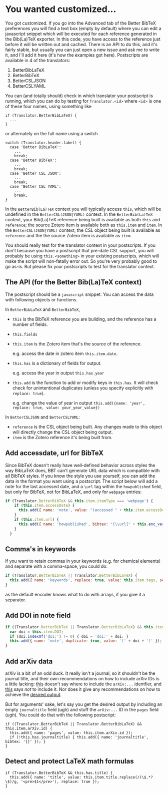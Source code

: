 # You wanted customized...

You got customized. If you go into the Advanced tab of the Better BibTeX preferences you will find a text box (empty by
default) where you can edit a javascript snippet which will be executed for each reference generated in the Bib(La)TeX
exporter. In this code, you have access to the reference just before it will be written out and cached. There is an API
to do this, and it's fairly stable, but usually you can just open a new issue and ask me to write it, and I'll add it
here (it's how the examples got here). Postscripts are available in 4 of the translators:

1. BetterBibLaTeX
2. BetterBibTeX
3. BetterCSLJSON
4. BetterCSLYAML

You can (and totally should) check in which translator your postscript is running, which you can do by testing for
`Translator.<id>` where `<id>` is one of these four names, using something like

```
if (Translator.BetterBibLaTeX) {
  ...
}
```

or alternately on the full name using a switch

```
switch (Translator.header.label) {
  case 'Better BibLaTeX':
    ...
    break;
  case 'Better BibTeX':
    ...
    break;
  case 'Better CSL JSON':
    ...
    break;
  case 'Better CSL YAML':
    ...
    break;
}
```

In the `BetterBib(La)TeX` context you will typically access `this`, which will
be undefined in the `BetterCSL(JSON|YAML)` context. In the `BetterBib(La)TeX` context, your Bib(La)TeX reference being built is
available as both `this` and `reference`; the source Zotero item is available both as `this.item` and `item`. In the `BetterCSL(JSON|YAML)` context,
the CSL object being built is available as `reference` and the the source Zotero item is available as `item`.

You should
really test for the translator context in your postscripts. If you don't because you have a postscript that pre-date CSL support, you will probably be using `this.<something>` in your
existing postscripts, which will make the script will non-fatally error out. So you're very probably good to go as-is.
But please fix your postscripts to test for the translator context.

## The API (for the Better Bib(La)TeX context)

The postscript should be a `javascript` snippet. You can access the data with following objects or functions.

In `BetterBibLaTeX` and `BetterBibTeX`, 

- `this` is the BibTeX reference you are building, and the reference has a number of fields.
- `this.fields`
- `this.item` is the Zotero item that's the source of the reference. 

  e.g. access the date in zotero item `this.item.date`.

- `this.has` is a dictionary of fields for output.

  e.g. access the year in output `this.has.year`

- `this.add` is the function to add or modify keys in `this.has`. It will check check for unintentional duplicates (unless you specify explicitly with `replace: true`). 

  e.g. change the value of year in output `this.add({name: 'year', replace: true, value: your_year_value})`

In `BetterCSLJSON` and `BetterCSLYAML`:

- `reference` is the CSL object being built. Any changes made to this object will directly change the CSL object being output.
- `item` is the Zotero reference it's being built from.

## Add accessdate, url for BibTeX

Since BibTeX doesn't really have well-defined behavior across styles the way BibLaTeX does, BBT can't generate URL data which is compatible with all BibTeX styles. If you know the style you use yourself, you can add the data in the format you want using a postscript. The script below will add a note for the last accessed date, and a `\url` tag within the `howpublished` field, but only for BibTeX, not for BibLaTeX, and only for `webpage` entries:

```js
if (Translator.BetterBibTeX && this.item.itemType === 'webpage') {
    if (this.item.accessDate) {
      this.add({ name: 'note', value: "(accessed " + this.item.accessDate + ")" });
    }
    if (this.item.url) {
      this.add({ name: 'howpublished', bibtex: "{\\url{" + this.enc_verbatim({value: this.item.url}) + "}}" });
    }
  }
```

## Comma's in keywords

If you want to retain commas in your keywords (e.g. for chemical elements) and separate with a comma-space, you could do:

```js
if (Translator.BetterBibTeX || Translator.BetterBibLaTeX) {
  this.add({ name: 'keywords', replace: true, value: this.item.tags, sep: ', ' });
}
```

as the default encoder knows what to do with arrays, if you give it a separator.

## Add DOI in note field

```js
if ((Translator.BetterBibTeX || Translator.BetterBibLaTeX) && this.item.DOI) {
  var doi = this.item.DOI;
  if (doi.indexOf('doi:') != 0) { doi = 'doi:' + doi; }
  this.add({ name: 'note', duplicate: true, value: '[' + doi + ']' });
}
```

## Add arXiv data

arXiv is a bit of an odd duck. It really isn't a journal, so it shouldn't be the journal title, and their own recommendations on how to include arXiv IDs is a little lacking: [this](https://arxiv.org/help/faq/references) doesn't say where to include the `arXiv:...` identfier, and [this](http://arxiv.org/hypertex/bibstyles/) says *not* to include it. Nor does it give any recommendations on how to achieve the [desired output](https://arxiv.org/help/faq/references).

But for arguments' sake, let's say you get the desired output by including an empty `journaltitle` field (ugh) and stuff the `arXiv:...` ID in the `pages` field (*ugh*). You could do that with the following postscript:

```
if ((Translator.BetterBibTeX || Translator.BetterBibLaTeX) && this.item.arXiv.id) {
  this.add({ name: 'pages', value: this.item.arXiv.id });
  if (!this.has.journaltitle) { this.add({ name: 'journaltitle', bibtex: '{}' }); }
}
```

<!--
## Custom field order

Specify the ordering of the listing of fields in an exported Biblatex/Bibtex entry. Your postscript:

```javascript
if (Translator.BetterBibTeX || Translator.BetterBibLaTeX) {
  // the bib(la)tex fields are ordered according to this array.
  // If a field is not in this list, it will show up at the end in random order.
  // https://github.com/retorquere/zotero-better-bibtex/issues/512
  var order = ['author', 'date', 'origdate', 'shorthand', 'title'];
  this.fields.sort(function(a, b) {
    var oa = order.indexOf(a.name);
    var ob = order.indexOf(b.name);
    if (oa < 0) { return 1; } // a is not in order, so put it at the end
    if (ob < 0) { return -1; } // b is not in order, so put it at the end
    return oa - ob;
  });
}
```
In Zotero when using an Export Format of Better Biblatex we'll get something like the following entry ...

<pre><code>@book{nietzsche_1974_gay,
  <strong>author</strong> = {Nietzsche, Friedrich Wilhelm},
  <strong>date</strong> = {1974-03},
  <strong>origdate</strong> = {1882},
  <strong>shorthand</strong> = {GS},
  <strong>title</strong> = {The {{Gay Science}}: {{With}} a {{Prelude}} in {{Rhymes}} and an {{Appendix}} of {{Songs}}},
  keywords = {Philosophy / General,Philosophy / History  Surveys / Modern},
  translator = {Kaufmann, Walter},
  publisher = {{Random House}},
  timestamp = {2016-06-05T20:12:28Z},
  pagetotal = {407},
  shorttitle = {The {{Gay Science}}},
  isbn = {0-394-71985-9},
  edition = {1}
}
</code></pre>

Further details [Export to Biblatex/Bibtex. Custom field order. #512](https://github.com/retorquere/zotero-better-bibtex/issues/512).
-->

## Detect and protect LaTeX math formulas

```
if (Translator.BetterBibTeX && this.has.title) {
  this.add({ name: 'title', value: this.item.title.replace(/(\$.*?\$)/g, '<pre>$1</pre>'), replace: true });
}
```
